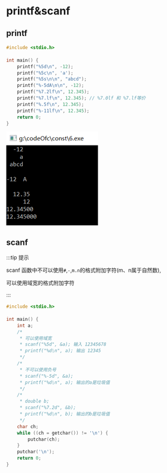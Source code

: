 # printf&scanf

## printf

```c
#include <stdio.h>

int main() {
    printf("%5d\n", -12);
    printf("%5c\n", 'a');
    printf("%5s\n\n", "abcd");
    printf("%-5dA\n\n", -12);
    printf("%7.2lf\n", 12.345);
    printf("%7.lf\n", 12.345); // %7.0lf 和 %7.lf等价
    printf("%.5f\n", 12.345);
    printf("%-11lf\n", 12.345);
    return 0;
}
```
![运行结果](/c/printf.png)

## scanf

:::tip 提示

scanf 函数中不可以使用`#`,`-`,`m.n`的格式附加字符(m、n属于自然数),

可以使用域宽的格式附加字符

:::

```c
#include <stdio.h>

int main() {
    int a;
    /*
     * 可以使用域宽
     * scanf("%5d", &a); 输入 12345678
     * printf("%d\n", a); 输出 12345
     */
    /*
     * 不可以使用负号
     * scanf("%-5d", &a);
     * printf("%d\n", a); 输出的a是垃圾值
     */
    /*
     * double b;
     * scanf("%7.2d", &b); 
     * printf("%d\n", b); 输出的b是垃圾值
     */
    char ch;
    while ((ch = getchar()) != '\n') {
        putchar(ch);
    }
    putchar('\n');
    return 0;
}
```